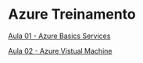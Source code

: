 # Azure Treinamento

[Aula 01 - Azure Basics Services](Aula-01/Aula1-README.md)

[Aula 02 - Azure Vistual Machine](Aula-02/Aula2-README.md)